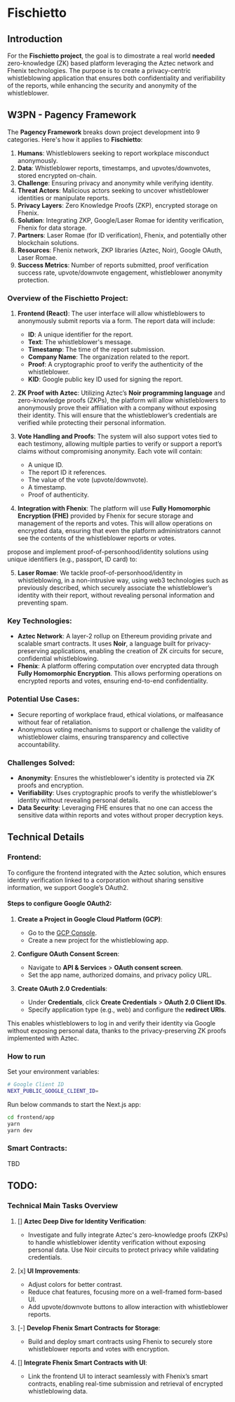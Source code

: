 # Fischietto

## Introduction

For the **Fischietto project**, the goal is to dimostrate a real world **needed** zero-knowledge (ZK) based platform leveraging the Aztec network and Fhenix technologies. The purpose is to create a privacy-centric whistleblowing application that ensures both confidentiality and verifiability of the reports, while enhancing the security and anonymity of the whistleblower.

## W3PN - Pagency Framework

The **Pagency Framework** breaks down project development into 9 categories. Here's how it applies to **Fischietto**:

1. **Humans**: Whistleblowers seeking to report workplace misconduct anonymously.
2. **Data**: Whistleblower reports, timestamps, and upvotes/downvotes, stored encrypted on-chain.
3. **Challenge**: Ensuring privacy and anonymity while verifying identity.
4. **Threat Actors**: Malicious actors seeking to uncover whistleblower identities or manipulate reports.
5. **Privacy Layers**: Zero Knowledge Proofs (ZKP), encrypted storage on Fhenix.
6. **Solution**: Integrating ZKP, Google/Laser Romae for identity verification, Fhenix for data storage.
7. **Partners**: Laser Romae (for ID verification), Fhenix, and potentially other blockchain solutions.
8. **Resources**: Fhenix network, ZKP libraries (Aztec, Noir), Google OAuth, Laser Romae.
9. **Success Metrics**: Number of reports submitted, proof verification success rate, upvote/downvote engagement, whistleblower anonymity protection.

### Overview of the Fischietto Project:

1. **Frontend (React)**: The user interface will allow whistleblowers to anonymously submit reports via a form. The report data will include:
   - **ID**: A unique identifier for the report.
   - **Text**: The whistleblower's message.
   - **Timestamp**: The time of the report submission.
   - **Company Name**: The organization related to the report.
   - **Proof**: A cryptographic proof to verify the authenticity of the whistleblower.
   - **KID**: Google public key ID used for signing the report.

2. **ZK Proof with Aztec**: Utilizing Aztec’s **Noir programming language** and zero-knowledge proofs (ZKPs), the platform will allow whistleblowers to anonymously prove their affiliation with a company without exposing their identity. This will ensure that the whistleblower’s credentials are verified while protecting their personal information.

3. **Vote Handling and Proofs**: The system will also support votes tied to each testimony, allowing multiple parties to verify or support a report’s claims without compromising anonymity. Each vote will contain:
   - A unique ID.
   - The report ID it references.
   - The value of the vote (upvote/downvote).
   - A timestamp.
   - Proof of authenticity.

4. **Integration with Fhenix**: The platform will use **Fully Homomorphic Encryption (FHE)** provided by Fhenix for secure storage and management of the reports and votes. This will allow operations on encrypted data, ensuring that even the platform administrators cannot see the contents of the whistleblower reports or votes.

propose and implement proof-of-personhood/identity solutions using unique identifiers (e.g., passport, ID card) to:

5. **Laser Romae**: We tackle proof-of-personhood/identity in whistleblowing, in a non-intrusive way, using web3 technologies such as previously described, which securely associate the whistleblower’s identity with their report, without revealing personal information and preventing spam.

### Key Technologies:
- **Aztec Network**: A layer-2 rollup on Ethereum providing private and scalable smart contracts. It uses **Noir**, a language built for privacy-preserving applications, enabling the creation of ZK circuits for secure, confidential whistleblowing.
- **Fhenix**: A platform offering computation over encrypted data through **Fully Homomorphic Encryption**. This allows performing operations on encrypted reports and votes, ensuring end-to-end confidentiality.

### Potential Use Cases:
- Secure reporting of workplace fraud, ethical violations, or malfeasance without fear of retaliation.
- Anonymous voting mechanisms to support or challenge the validity of whistleblower claims, ensuring transparency and collective accountability.

### Challenges Solved:
- **Anonymity**: Ensures the whistleblower's identity is protected via ZK proofs and encryption.
- **Verifiability**: Uses cryptographic proofs to verify the whistleblower's identity without revealing personal details.
- **Data Security**: Leveraging FHE ensures that no one can access the sensitive data within reports and votes without proper decryption keys.

## Technical Details

### Frontend:

To configure the frontend integrated with the Aztec solution, which ensures identity verification linked to a corporation without sharing sensitive information, we support Google’s OAuth2.

#### Steps to configure Google OAuth2:
1. **Create a Project in Google Cloud Platform (GCP)**:
   - Go to the [GCP Console](https://console.cloud.google.com/).
   - Create a new project for the whistleblowing app.
   
2. **Configure OAuth Consent Screen**:
   - Navigate to **API & Services** > **OAuth consent screen**.
   - Set the app name, authorized domains, and privacy policy URL.
   
3. **Create OAuth 2.0 Credentials**:
   - Under **Credentials**, click **Create Credentials** > **OAuth 2.0 Client IDs**.
   - Specify application type (e.g., web) and configure the **redirect URIs**.

This enables whistleblowers to log in and verify their identity via Google without exposing personal data, thanks to the privacy-preserving ZK proofs implemented with Aztec.


### How to run

Set your environment variables:
```sh
# Google Client ID
NEXT_PUBLIC_GOOGLE_CLIENT_ID=
```

Run below commands to start the Next.js app:
```sh
cd frontend/app
yarn
yarn dev
```


### Smart Contracts:

TBD

## TODO:

### Technical Main Tasks Overview

1. [] **Aztec Deep Dive for Identity Verification**: 
   - Investigate and fully integrate Aztec's zero-knowledge proofs (ZKPs) to handle whistleblower identity verification without exposing personal data. Use Noir circuits to protect privacy while validating credentials.

2. [x] **UI Improvements**:
   - Adjust colors for better contrast.
   - Reduce chat features, focusing more on a well-framed form-based UI.
   - Add upvote/downvote buttons to allow interaction with whistleblower reports.

3. [-] **Develop Fhenix Smart Contracts for Storage**:
   - Build and deploy smart contracts using Fhenix to securely store whistleblower reports and votes with encryption.

4. [] **Integrate Fhenix Smart Contracts with UI**:
   - Link the frontend UI to interact seamlessly with Fhenix’s smart contracts, enabling real-time submission and retrieval of encrypted whistleblowing data.